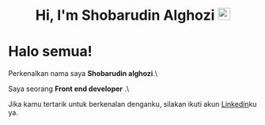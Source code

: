 <h1 align="center">Hi, I'm Shobarudin Alghozi <img src = "https://raw.githubusercontent.com/MartinHeinz/MartinHeinz/master/wave.gif" style="width: 25px;"> </h1></h1>

# Halo semua! 

Perkenalkan nama saya **Shobarudin alghozi**.\

Saya seorang **Front end developer** .\

Jika kamu tertarik untuk berkenalan denganku, silakan ikuti akun [Linkedin](https://www.linkedin.com/in/Shobarudin-alghozi/)ku ya.
